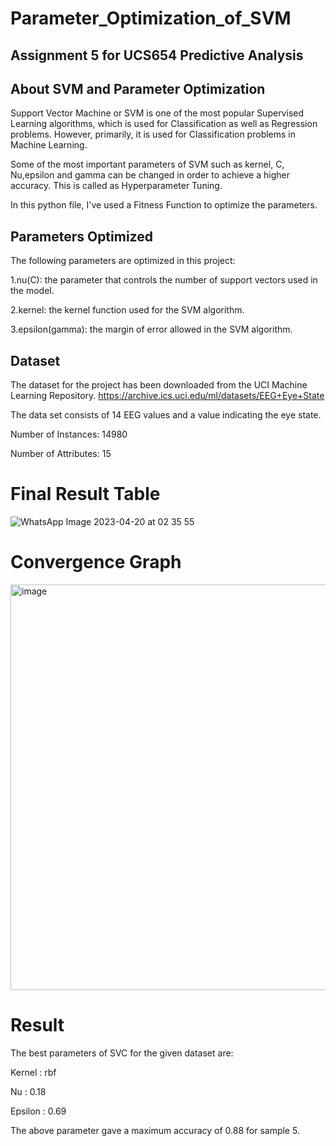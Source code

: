 # Parameter_Optimization_of_SVM
## Assignment 5 for UCS654 Predictive Analysis

## About SVM and Parameter Optimization

Support Vector Machine or SVM is one of the most popular Supervised Learning algorithms, which is used for Classification as well as Regression problems. However, primarily, it is used for Classification problems in Machine Learning.

Some of the most important parameters of SVM such as kernel, C, Nu,epsilon and gamma can be changed in order to achieve a higher accuracy. This is called as Hyperparameter Tuning.

In this python file, I've used a Fitness Function to optimize the parameters.

## Parameters Optimized
The following parameters are optimized in this project:

1.nu(C): the parameter that controls the number of support vectors used in the model.

2.kernel: the kernel function used for the SVM algorithm.

3.epsilon(gamma): the margin of error allowed in the SVM algorithm.

## Dataset

The dataset for the project has been downloaded from the UCI Machine Learning Repository. https://archive.ics.uci.edu/ml/datasets/EEG+Eye+State

The data set consists of 14 EEG values and a value indicating the eye state.

Number of Instances: 14980 

Number of Attributes: 15

# Final Result Table
![WhatsApp Image 2023-04-20 at 02 35 55](https://user-images.githubusercontent.com/76492020/233200025-3eeeac4e-f1b3-444b-8e26-70ea4cac840d.jpg)

# Convergence Graph
<img width="649" alt="image" src="https://user-images.githubusercontent.com/76492020/233193984-8faa5c4e-5b1c-4067-92d3-33db2ecac8f1.png">

# Result

The best parameters of SVC for the given dataset are:

Kernel : rbf

Nu : 0.18

Epsilon : 0.69

The above parameter gave a maximum accuracy of 0.88 for sample 5.
